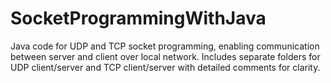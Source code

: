 # SocketProgrammingWithJava
Java code for UDP and TCP socket programming, enabling communication between server and client over local network. Includes separate folders for UDP client/server and TCP client/server with detailed comments for clarity.
